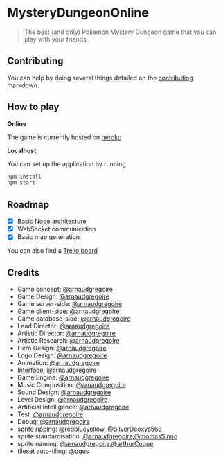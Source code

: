 # MysteryDungeonOnline

> The best (and only) Pokemon Mystery Dungeon game that you can play with your friends !

## Contributing

You can help by doing several things detailed on the [contributing](CONTRIBUTING.md)  markdown.

## How to play

__Online__

The game is currently hosted on [heroku](https://mystery-dungeon-online.herokuapp.com/)

__Localhost__

You can set up the application by running

```sh
npm install
npm start
```

## Roadmap

 + [x] Basic Node architecture
 + [x] WebSocket communication
 + [x] Basic map generation

You can also find a [Trello board](https://trello.com/b/7p8KeYpU/mysterydungeononline)

## Credits

 - Game concept: [@arnaudgregoire](https://github.com/arnaudgregoire)
 - Game Design: [@arnaudgregoire](https://github.com/arnaudgregoire)
 - Game server-side: [@arnaudgregoire](https://github.com/arnaudgregoire)
 - Game client-side: [@arnaudgregoire](https://github.com/arnaudgregoire)
 - Game database-side: [@arnaudgregoire](https://github.com/arnaudgregoire)
 - Lead Director: [@arnaudgregoire](https://github.com/arnaudgregoire)
 - Artistic Director: [@arnaudgregoire](https://github.com/arnaudgregoire)
 - Artistic Research: [@arnaudgregoire](https://github.com/arnaudgregoire)
 - Hero Design: [@arnaudgregoire](https://github.com/arnaudgregoire)
 - Logo Design: [@arnaudgregoire](https://github.com/arnaudgregoire)
 - Animation: [@arnaudgregoire](https://github.com/arnaudgregoire)
 - Interface: [@arnaudgregoire](https://github.com/arnaudgregoire)
 - Game Engine: [@arnaudgregoire](https://github.com/arnaudgregoire)
 - Music Composition: [@arnaudgregoire](https://github.com/arnaudgregoire)
 - Sound Design: [@arnaudgregoire](https://github.com/arnaudgregoire)
 - Level Design: [@arnaudgregoire](https://github.com/arnaudgregoire)
 - Artificial Intelligence: [@arnaudgregoire](https://github.com/arnaudgregoire)
 - Test: [@arnaudgregoire](https://github.com/arnaudgregoire)
 - Debug: [@arnaudgregoire](https://github.com/arnaudgregoire)
 - sprite ripping: @redblueyellow,  @SilverDeoxys563
 - sprite standardisation: [@arnaudgregoire](https://github.com/arnaudgregoire),[@thomasSinno](https://github.com/ThomasSINNO)
 - sprite naming: [@arnaudgregoire](https://github.com/arnaudgregoire),[@arthurCoque](https://github.com/acoque)
 - tileset auto-tiling: [@ogus](https://github.com/ogus/auto-tiling)
 
